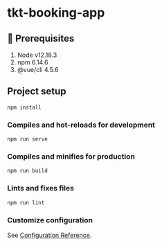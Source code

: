 # tkt-booking-app


## :page_with_curl: Prerequisites

1. Node v12.18.3
2. npm 6.14.6
3. @vue/cli 4.5.6

## Project setup
```
npm install
```

### Compiles and hot-reloads for development
```
npm run serve
```

### Compiles and minifies for production
```
npm run build
```

### Lints and fixes files
```
npm run lint
```

### Customize configuration
See [Configuration Reference](https://cli.vuejs.org/config/).
